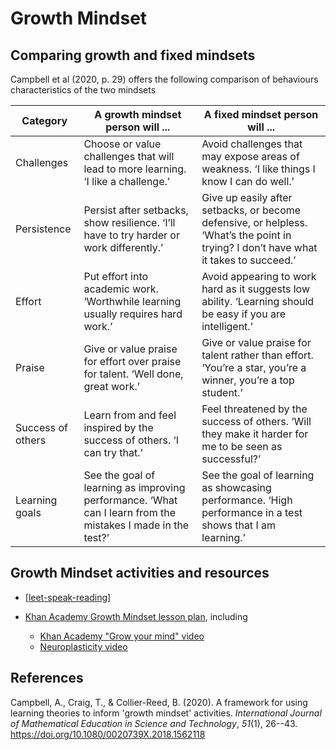 # Growth Mindset




## Comparing growth and fixed mindsets

Campbell et al (2020, p. 29) offers the following comparison of behaviours characteristics of the two mindsets

| Category | A growth mindset person will ... | A fixed mindset person will ... | 
| --- | --- | --- |
| Challenges | Choose or value challenges that will lead to more learning. ‘I like a challenge.’ | Avoid challenges that may expose areas of weakness. ‘I like things I know I can do well.’ | 
| Persistence | Persist after setbacks, show resilience. ‘I’ll have to try harder or work differently.’ | Give up easily after setbacks, or become defensive, or helpless. ‘What’s the point in trying? I don’t have what it takes to succeed.’ | 
| Effort | Put effort into academic work. ‘Worthwhile learning usually requires hard work.’ | Avoid appearing to work hard as it suggests low ability. ‘Learning should be easy if you are intelligent.’ | 
| Praise | Give or value praise for effort over praise for talent. ‘Well done, great work.’ | Give or value praise for talent rather than effort. ‘You’re a star, you’re a winner, you’re a top student.’ | 
| Success of others | Learn from and feel inspired by the success of others. ‘I can try that.’ | Feel threatened by the success of others. ‘Will they make it harder for me to be seen as successful?’ | 
| Learning goals | See the goal of learning as improving performance. ‘What can I learn from the mistakes I made in the test?’ | See the goal of learning as showcasing performance. ‘High performance in a test shows that I am learning.’ |

## Growth Mindset activities and resources

- [[leet-speak-reading]]
- [Khan Academy Growth Mindset lesson plan](https://cdn.kastatic.org/KA-share/Toolkit-photos/FINAL+Growth+Mindset+Lesson+Plan.pdf), including

    - [Khan Academy "Grow your mind" video](https://www.youtube.com/watch?v=WtKJrB5rOKs)
    - [Neuroplasticity video](https://www.youtube.com/watch?v=ELpfYCZa87g)

## References

Campbell, A., Craig, T., & Collier-Reed, B. (2020). A framework for using learning theories to inform 'growth mindset' activities. *International Journal of Mathematical Education in Science and Technology*, *51*(1), 26--43. <https://doi.org/10.1080/0020739X.2018.1562118>

[//begin]: # "Autogenerated link references for markdown compatibility"
[leet-speak-reading]: leet-speak-reading "Leet speak reading"
[//end]: # "Autogenerated link references"